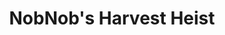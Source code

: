---
title: NobNob's Harvest Heist
publishDate: 2023-01-01 00:00:00
img: /assets/nobnob.png
img_alt: Curious, cartoon, blue blob shaped creature holding a basket of vegetables on a dirt field.
img_object_pos: 0% 52%
description: Help NobNob feed their hungry babies by collecting fresh vegetables from around the farm while avoiding the farmer's dogs and machines.
tags:
  - Game
github_link: https://github.com/freejelliott/ldjam52
play_link: https://chybby.itch.io/nobnobs-harvest-heist
---